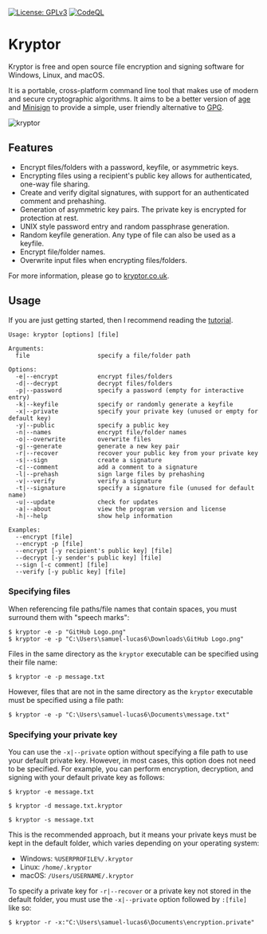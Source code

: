 [![License: GPLv3](https://img.shields.io/badge/License-GPL%20v3-blue.svg)](http://www.gnu.org/licenses/gpl-3.0)
[![CodeQL](https://github.com/samuel-lucas6/Kryptor/actions/workflows/codeql-analysis.yml/badge.svg)](https://github.com/samuel-lucas6/Kryptor/actions)

# Kryptor
Kryptor is free and open source file encryption and signing software for Windows, Linux, and macOS.

It is a portable, cross-platform command line tool that makes use of modern and secure cryptographic algorithms. It aims to be a better version of [age](https://github.com/FiloSottile/age) and [Minisign](https://github.com/jedisct1/minisign) to provide a simple, user friendly alternative to [GPG](https://gnupg.org/).

![kryptor](https://user-images.githubusercontent.com/63159663/110021517-c0af3500-7d22-11eb-9acd-02ba9f24617c.gif)

## Features
- Encrypt files/folders with a password, keyfile, or asymmetric keys.
- Encrypting files using a recipient's public key allows for authenticated, one-way file sharing.
- Create and verify digital signatures, with support for an authenticated comment and prehashing.
- Generation of asymmetric key pairs. The private key is encrypted for protection at rest.
- UNIX style password entry and random passphrase generation.
- Random keyfile generation. Any type of file can also be used as a keyfile.
- Encrypt file/folder names.
- Overwrite input files when encrypting files/folders.

For more information, please go to [kryptor.co.uk](https://www.kryptor.co.uk/).

## Usage
If you are just getting started, then I recommend reading the [tutorial](https://www.kryptor.co.uk/tutorial).
```
Usage: kryptor [options] [file]

Arguments:
  file                   specify a file/folder path

Options:
  -e|--encrypt           encrypt files/folders
  -d|--decrypt           decrypt files/folders
  -p|--password          specify a password (empty for interactive entry)
  -k|--keyfile           specify or randomly generate a keyfile
  -x|--private           specify your private key (unused or empty for default key)
  -y|--public            specify a public key
  -n|--names             encrypt file/folder names
  -o|--overwrite         overwrite files
  -g|--generate          generate a new key pair
  -r|--recover           recover your public key from your private key
  -s|--sign              create a signature
  -c|--comment           add a comment to a signature
  -l|--prehash           sign large files by prehashing
  -v|--verify            verify a signature
  -t|--signature         specify a signature file (unused for default name)
  -u|--update            check for updates
  -a|--about             view the program version and license
  -h|--help              show help information

Examples:
  --encrypt [file]
  --encrypt -p [file]
  --encrypt [-y recipient's public key] [file]
  --decrypt [-y sender's public key] [file]
  --sign [-c comment] [file]
  --verify [-y public key] [file]
  ```

### Specifying files
When referencing file paths/file names that contain spaces, you must surround them with "speech marks":
```
$ kryptor -e -p "GitHub Logo.png"
$ kryptor -e -p "C:\Users\samuel-lucas6\Downloads\GitHub Logo.png"
```
Files in the same directory as the `kryptor` executable can be specified using their file name:
```
$ kryptor -e -p message.txt
```
However, files that are not in the same directory as the `kryptor` executable must be specified using a file path:
```
$ kryptor -e -p "C:\Users\samuel-lucas6\Documents\message.txt"
```
### Specifying your private key
You can use the `-x|--private` option without specifying a file path to use your default private key. However, in most cases, this option does not need to be specified. For example, you can perform encryption, decryption, and signing with your default private key as follows:
```
$ kryptor -e message.txt

$ kryptor -d message.txt.kryptor

$ kryptor -s message.txt
```
This is the recommended approach, but it means your private keys must be kept in the default folder, which varies depending on your operating system:

- Windows: `%USERPROFILE%/.kryptor`
- Linux: `/home/.kryptor`
- macOS: `/Users/USERNAME/.kryptor`

To specify a private key for `-r|--recover` or a private key not stored in the default folder, you must use the `-x|--private` option followed by `:[file]` like so:
```
$ kryptor -r -x:"C:\Users\samuel-lucas6\Documents\encryption.private"
```
